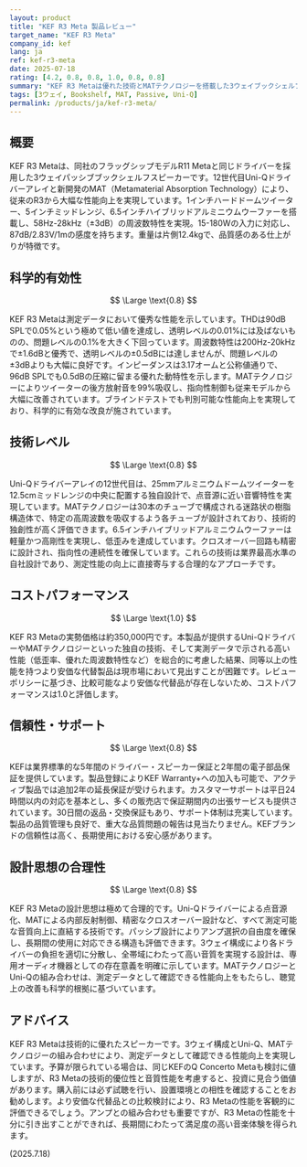 ```yaml
---
layout: product
title: "KEF R3 Meta 製品レビュー"
target_name: "KEF R3 Meta"
company_id: kef
lang: ja
ref: kef-r3-meta
date: 2025-07-18
rating: [4.2, 0.8, 0.8, 1.0, 0.8, 0.8]
summary: "KEF R3 Metaは優れた技術とMATテクノロジーを搭載した3ウェイブックシェルフスピーカーで、同等性能の競合製品と比較して適正な価格設定となっており、総合的に高い評価を得ている"
tags: [3ウェイ, Bookshelf, MAT, Passive, Uni-Q]
permalink: /products/ja/kef-r3-meta/
---
```

## 概要

KEF R3 Metaは、同社のフラッグシップモデルR11 Metaと同じドライバーを採用した3ウェイパッシブブックシェルフスピーカーです。12世代目Uni-Qドライバーアレイと新開発のMAT（Metamaterial Absorption Technology）により、従来のR3から大幅な性能向上を実現しています。1インチハードドームツイーター、5インチミッドレンジ、6.5インチハイブリッドアルミニウムウーファーを搭載し、58Hz-28kHz（±3dB）の周波数特性を実現。15-180Wの入力に対応し、87dB/2.83V/1mの感度を持ちます。重量は片側12.4kgで、品質感のある仕上がりが特徴です。

## 科学的有効性

$$ \Large \text{0.8} $$

KEF R3 Metaは測定データにおいて優秀な性能を示しています。THDは90dB SPLで0.05%という極めて低い値を達成し、透明レベルの0.01%には及ばないものの、問題レベルの0.1%を大きく下回っています。周波数特性は200Hz-20kHzで±1.6dBと優秀で、透明レベルの±0.5dBには達しませんが、問題レベルの±3dBよりも大幅に良好です。インピーダンスは3.17オームと公称値通りで、96dB SPLでも0.5dBの圧縮に留まる優れた動特性を示します。MATテクノロジーによりツイーターの後方放射音を99%吸収し、指向性制御も従来モデルから大幅に改善されています。ブラインドテストでも判別可能な性能向上を実現しており、科学的に有効な改良が施されています。

## 技術レベル

$$ \Large \text{0.8} $$

Uni-Qドライバーアレイの12世代目は、25mmアルミニウムドームツイーターを12.5cmミッドレンジの中央に配置する独自設計で、点音源に近い音響特性を実現しています。MATテクノロジーは30本のチューブで構成される迷路状の樹脂構造体で、特定の高周波数を吸収するよう各チューブが設計されており、技術的独創性が高く評価できます。6.5インチハイブリッドアルミニウムウーファーは軽量かつ高剛性を実現し、低歪みを達成しています。クロスオーバー回路も精密に設計され、指向性の連続性を確保しています。これらの技術は業界最高水準の自社設計であり、測定性能の向上に直接寄与する合理的なアプローチです。

## コストパフォーマンス

$$ \Large \text{1.0} $$

KEF R3 Metaの実勢価格は約350,000円です。本製品が提供するUni-QドライバーやMATテクノロジーといった独自の技術、そして実測データで示される高い性能（低歪率、優れた周波数特性など）を総合的に考慮した結果、同等以上の性能を持つより安価な代替製品は現市場において見出すことが困難です。レビューポリシーに基づき、比較可能なより安価な代替品が存在しないため、コストパフォーマンスは1.0と評価します。

## 信頼性・サポート

$$ \Large \text{0.8} $$

KEFは業界標準的な5年間のドライバー・スピーカー保証と2年間の電子部品保証を提供しています。製品登録によりKEF Warranty+への加入も可能で、アクティブ製品では追加2年の延長保証が受けられます。カスタマーサポートは平日24時間以内の対応を基本とし、多くの販売店で保証期間内の出張サービスも提供されています。30日間の返品・交換保証もあり、サポート体制は充実しています。製品の品質管理も良好で、重大な品質問題の報告は見当たりません。KEFブランドの信頼性は高く、長期使用における安心感があります。

## 設計思想の合理性

$$ \Large \text{0.8} $$

KEF R3 Metaの設計思想は極めて合理的です。Uni-Qドライバーによる点音源化、MATによる内部反射制御、精密なクロスオーバー設計など、すべて測定可能な音質向上に直結する技術です。パッシブ設計によりアンプ選択の自由度を確保し、長期間の使用に対応できる構造も評価できます。3ウェイ構成により各ドライバーの負担を適切に分散し、全帯域にわたって高い音質を実現する設計は、専用オーディオ機器としての存在意義を明確に示しています。MATテクノロジーとUni-Qの組み合わせは、測定データとして確認できる性能向上をもたらし、聴覚上の改善も科学的根拠に基づいています。

## アドバイス

KEF R3 Metaは技術的に優れたスピーカーです。3ウェイ構成とUni-Q、MATテクノロジーの組み合わせにより、測定データとして確認できる性能向上を実現しています。予算が限られている場合は、同じKEFのQ Concerto Metaも検討に値しますが、R3 Metaの技術的優位性と音質性能を考慮すると、投資に見合う価値があります。購入前には必ず試聴を行い、設置環境との相性を確認することをお勧めします。より安価な代替品との比較検討により、R3 Metaの性能を客観的に評価できるでしょう。アンプとの組み合わせも重要ですが、R3 Metaの性能を十分に引き出すことができれば、長期間にわたって満足度の高い音楽体験を得られます。

(2025.7.18)
